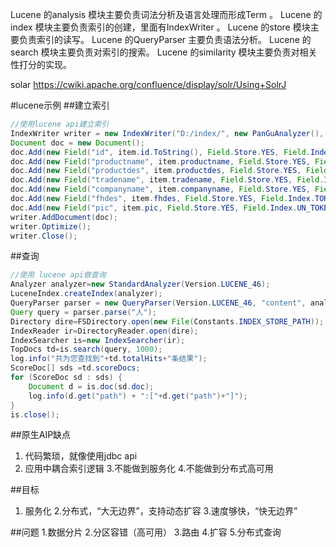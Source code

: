 Lucene 的analysis 模块主要负责词法分析及语言处理而形成Term 。
Lucene 的index 模块主要负责索引的创建，里面有IndexWriter 。
Lucene 的store 模块主要负责索引的读写。
Lucene 的QueryParser 主要负责语法分析。
Lucene 的search 模块主要负责对索引的搜索。
Lucene 的similarity 模块主要负责对相关性打分的实现。

solar
https://cwiki.apache.org/confluence/display/solr/Using+SolrJ


#lucene示例
##建立索引
```java
//使用lucene api建立索引
IndexWriter writer = new IndexWriter("D:/index/", new PanGuAnalyzer(), true); 
Document doc = new Document();
doc.Add(new Field("id", item.id.ToString(), Field.Store.YES, Field.Index.UN_TOKENIZED));
doc.Add(new Field("productname", item.productname, Field.Store.YES, Field.Index.TOKENIZED));
doc.Add(new Field("productdes", item.productdes, Field.Store.YES, Field.Index.UN_TOKENIZED));
doc.Add(new Field("tradename", item.tradename, Field.Store.YES, Field.Index.UN_TOKENIZED));
doc.Add(new Field("companyname", item.companyname, Field.Store.YES, Field.Index.UN_TOKENIZED));
doc.Add(new Field("fhdes", item.fhdes, Field.Store.YES, Field.Index.TOKENIZED));
doc.Add(new Field("pic", item.pic, Field.Store.YES, Field.Index.UN_TOKENIZED));
writer.AddDocument(doc);
writer.Optimize(); 
writer.Close();

```

##查询
```java
//使用 lucene api做查询
Analyzer analyzer=new StandardAnalyzer(Version.LUCENE_46);  
LuceneIndex.createIndex(analyzer);  
QueryParser parser = new QueryParser(Version.LUCENE_46, "content", analyzer);   
Query query = parser.parse("人"); 
Directory dire=FSDirectory.open(new File(Constants.INDEX_STORE_PATH));  
IndexReader ir=DirectoryReader.open(dire);  
IndexSearcher is=new IndexSearcher(ir);  
TopDocs td=is.search(query, 1000);  
log.info("共为您查找到"+td.totalHits+"条结果");  
ScoreDoc[] sds =td.scoreDocs;  
for (ScoreDoc sd : sds) {   
    Document d = is.doc(sd.doc);   
    log.info(d.get("path") + ":["+d.get("path")+"]");   
}  
is.close();

```

##原生AIP缺点
1. 代码繁琐，就像使用jdbc api
2. 应用中耦合索引逻辑
3.不能做到服务化
4.不能做到分布式高可用

##目标
1. 服务化
2.分布式，“大无边界”，支持动态扩容
3.速度够快，“快无边界”

##问题
1.数据分片
2.分区容错（高可用）
3.路由
4.扩容
5.分布式查询



















